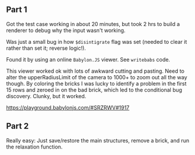 ## Part 1

Got the test case working in about 20 minutes, but took 2 hrs to build a
renderer to debug why the input wasn't working.

Was just a small bug in how `$disintigrate` flag was set (needed to clear it
rather than set it; reverse logic!).

Found it by using an online `Babylon.JS` viewer. See `writebabs` code.

This viewer worked ok with lots of awkward cutting and pasting. Need to
alter the upperRadiusLimit of the camera to 1000+ to zoom out all the way
though. By coloring the bricks I was lucky to identify a problem in the first
15 rows and zeroed in on the bad brick, which led to the conditional bug
discovery. Clunky, but it worked.

https://playground.babylonjs.com/#SRZRWV#1917

## Part 2

Really easy: Just save/restore the main structures, remove a brick, and run
the relaxation function.


